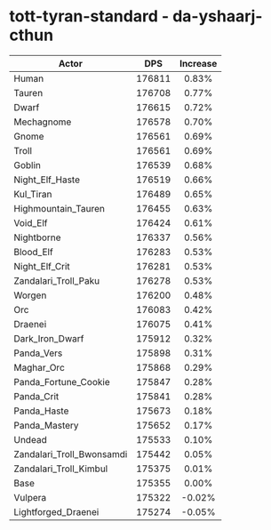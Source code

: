 # tott-tyran-standard - da-yshaarj-cthun
| Actor | DPS | Increase |
|---|:---:|:---:|
|Human|176811|0.83%|
|Tauren|176708|0.77%|
|Dwarf|176615|0.72%|
|Mechagnome|176578|0.70%|
|Gnome|176561|0.69%|
|Troll|176561|0.69%|
|Goblin|176539|0.68%|
|Night_Elf_Haste|176519|0.66%|
|Kul_Tiran|176489|0.65%|
|Highmountain_Tauren|176455|0.63%|
|Void_Elf|176424|0.61%|
|Nightborne|176337|0.56%|
|Blood_Elf|176283|0.53%|
|Night_Elf_Crit|176281|0.53%|
|Zandalari_Troll_Paku|176278|0.53%|
|Worgen|176200|0.48%|
|Orc|176083|0.42%|
|Draenei|176075|0.41%|
|Dark_Iron_Dwarf|175912|0.32%|
|Panda_Vers|175898|0.31%|
|Maghar_Orc|175868|0.29%|
|Panda_Fortune_Cookie|175847|0.28%|
|Panda_Crit|175841|0.28%|
|Panda_Haste|175673|0.18%|
|Panda_Mastery|175652|0.17%|
|Undead|175533|0.10%|
|Zandalari_Troll_Bwonsamdi|175442|0.05%|
|Zandalari_Troll_Kimbul|175375|0.01%|
|Base|175355|0.00%|
|Vulpera|175322|-0.02%|
|Lightforged_Draenei|175274|-0.05%|
